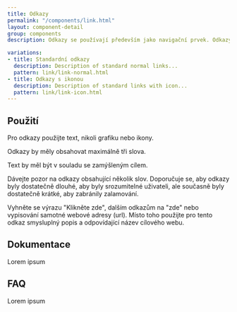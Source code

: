 ```yaml
---
title: Odkazy
permalink: "/components/link.html"
layout: component-detail
group: components
description: Odkazy se používají především jako navigační prvek. Odkazy mohou také měnit, jak se data zobrazují (zobrazit více, zobrazit vše). Pokud akce provedené uživatelem mají měnit data nebo s nimi manipulovat, použijte [tlačítko] (/mv-design-system/guidelines/button.html).

variations:
- title: Standardní odkazy
  description: Description of standard normal links...
  pattern: link/link-normal.html
- title: Odkazy s ikonou
  description: Description of standard links with icon...
  pattern: link/link-icon.html
---
```


## Použití

Pro odkazy použijte text, nikoli grafiku nebo ikony.

Odkazy by měly obsahovat maximálně tři slova.

Text by měl být v souladu se zamýšleným cílem.

Dávejte pozor na odkazy obsahující několik slov. Doporučuje se, aby odkazy byly dostatečně dlouhé, aby byly srozumitelné uživateli, ale současně byly dostatečně krátké, aby zabránily zalamování.

Vyhněte se výrazu "Klikněte zde", dalším odkazům na "zde" nebo vypisování samotné webové adresy (url). Místo toho použijte pro tento odkaz smysluplný popis a odpovídající název cílového webu.

## Dokumentace

Lorem ipsum

## FAQ

Lorem ipsum